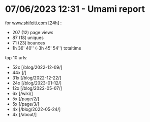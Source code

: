 # 07/06/2023 12:31 - Umami report
for www.shifeiti.com [24h] :

 - 207 (12) page views
 - 87 (18) uniques
 - 71 (23) bounces
 - 1h 36' 40'' (-3h 45' 54'') totaltime


top 10 urls:
 - 52x [/blog/2022-12-09/]
 - 44x [/]
 - 31x [/blog/2022-12-22/]
 - 24x [/blog/2023-01-12/]
 - 12x [/blog/2022-05-07/]
 - 6x [/wiki/]
 - 5x [/page/2/]
 - 5x [/page/3/]
 - 4x [/blog/2022-05-24/]
 - 4x [/about/]


